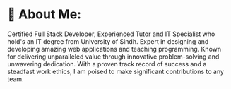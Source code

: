 # 💫 About Me:
Certified Full Stack Developer, Experienced Tutor and IT Specialist who hold's an IT degree from University of Sindh. Expert in designing and developing amazing web applications and teaching programming. Known for delivering unparalleled value through innovative problem-solving and unwavering dedication. With a proven track record of success and a steadfast work ethics, I am poised to make significant contributions to any team.

